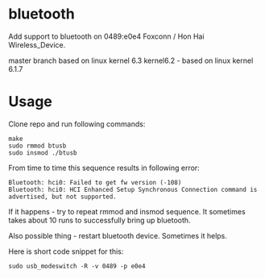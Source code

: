# bluetooth
Add support to bluetooth on 0489:e0e4 Foxconn / Hon Hai Wireless_Device. 

master branch based on linux kernel 6.3
kernel6.2 - based on linux kernel 6.1.7

# Usage

Clone repo and run following commands:

```
make
sudo rmmod btusb
sudo insmod ./btusb
```

From time to time this sequence results in following error:

```
Bluetooth: hci0: Failed to get fw version (-108)
Bluetooth: hci0: HCI Enhanced Setup Synchronous Connection command is advertised, but not supported.
```

If it happens - try to repeat rmmod and insmod sequence. It sometimes takes about 10 runs to successfully bring up bluetooth.

Also possible thing - restart bluetooth device. Sometimes it helps.

Here is short code snippet for this:

`sudo usb_modeswitch -R -v 0489 -p e0e4`



